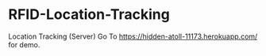 # RFID-Location-Tracking
Location Tracking (Server)
Go To https://hidden-atoll-11173.herokuapp.com/ for demo.
